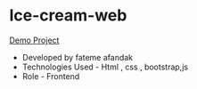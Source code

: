 # Ice-cream-web
[Demo Project](https://pouria-farahani-developer.github.io/Accordion-Menu-By-React/)
- Developed by fateme afandak
-  Technologies Used - Html , css , bootstrap,js
- Role - Frontend
